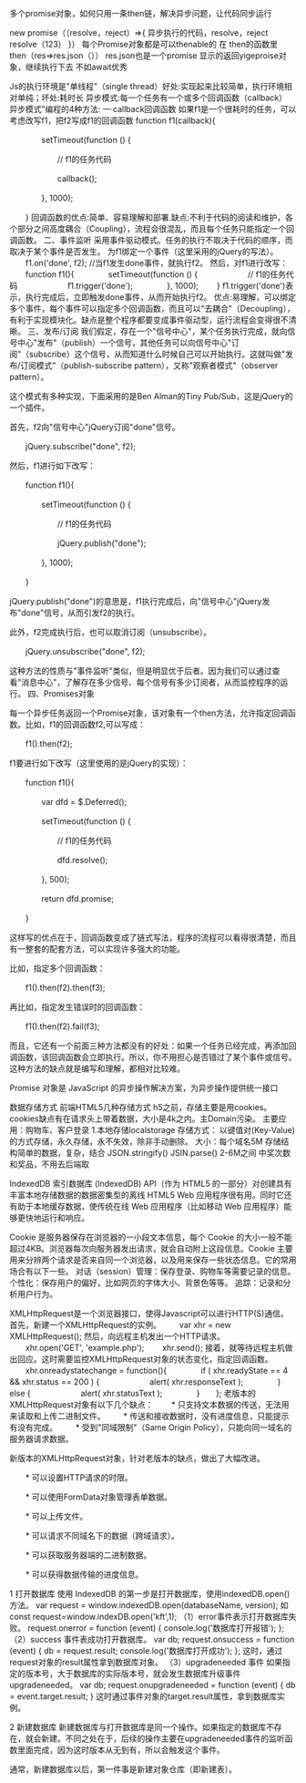 多个promise对象，如何只用一条then链，解决异步问题，让代码同步运行

new promise（（resolve，reject）=>{
    异步执行的代码，resolve，reject
    resolve（123）
}）
每个Promise对象都是可以thenable的
在 then的函数里
then（res=>res.json（））
res.json也是一个promise
显示的返回yigeproise对象，继续执行下去
不如await优秀



Js的执行环境是"单线程"（single thread）好处:实现起来比较简单，执行环境相对单纯；坏处:耗时长
异步模式:每一个任务有一个或多个回调函数（callback）
异步模式"编程的4种方法:
一·callback回调函数
如果f1是一个很耗时的任务，可以考虑改写f1，把f2写成f1的回调函数
function f1(callback){

　　　　setTimeout(function () {

　　　　　　// f1的任务代码

　　　　　　callback();

　　　　}, 1000);

　　}
回调函数的优点:简单、容易理解和部署.缺点:不利于代码的阅读和维护，各个部分之间高度耦合（Coupling），流程会很混乱，而且每个任务只能指定一个回调函数。
二、事件监听
采用事件驱动模式。任务的执行不取决于代码的顺序，而取决于某个事件是否发生。
为f1绑定一个事件（这里采用的jQuery的写法）。
　　f1.on('done', f2);  //当f1发生done事件，就执行f2。
然后，对f1进行改写：
　　function f1(){
　　　　setTimeout(function () {
　　　　　　// f1的任务代码
　　　　　　f1.trigger('done');
　　　　}, 1000);
　　}
f1.trigger('done')表示，执行完成后，立即触发done事件，从而开始执行f2。
优点:易理解，可以绑定多个事件，每个事件可以指定多个回调函数，而且可以"去耦合"（Decoupling），有利于实现模块化。缺点是整个程序都要变成事件驱动型，运行流程会变得很不清晰。
三、发布/订阅
我们假定，存在一个"信号中心"，某个任务执行完成，就向信号中心"发布"（publish）一个信号，其他任务可以向信号中心"订阅"（subscribe）这个信号，从而知道什么时候自己可以开始执行。这就叫做"发布/订阅模式"（publish-subscribe pattern），又称"观察者模式"（observer pattern）。

这个模式有多种实现，下面采用的是Ben Alman的Tiny Pub/Sub，这是jQuery的一个插件。

首先，f2向"信号中心"jQuery订阅"done"信号。

　　jQuery.subscribe("done", f2);

然后，f1进行如下改写：

　　function f1(){

　　　　setTimeout(function () {

　　　　　　// f1的任务代码

　　　　　　jQuery.publish("done");

　　　　}, 1000);

　　}

jQuery.publish("done")的意思是，f1执行完成后，向"信号中心"jQuery发布"done"信号，从而引发f2的执行。

此外，f2完成执行后，也可以取消订阅（unsubscribe）。

　　jQuery.unsubscribe("done", f2);

这种方法的性质与"事件监听"类似，但是明显优于后者。因为我们可以通过查看"消息中心"，了解存在多少信号、每个信号有多少订阅者，从而监控程序的运行。
四、Promises对象

每一个异步任务返回一个Promise对象，该对象有一个then方法，允许指定回调函数。比如，f1的回调函数f2,可以写成：

　　f1().then(f2);

f1要进行如下改写（这里使用的是jQuery的实现）：

　　function f1(){

　　　　var dfd = $.Deferred();

　　　　setTimeout(function () {

　　　　　　// f1的任务代码

　　　　　　dfd.resolve();

　　　　}, 500);

　　　　return dfd.promise;

　　}

这样写的优点在于，回调函数变成了链式写法，程序的流程可以看得很清楚，而且有一整套的配套方法，可以实现许多强大的功能。

比如，指定多个回调函数：

　　f1().then(f2).then(f3);

再比如，指定发生错误时的回调函数：

　　f1().then(f2).fail(f3);

而且，它还有一个前面三种方法都没有的好处：如果一个任务已经完成，再添加回调函数，该回调函数会立即执行。所以，你不用担心是否错过了某个事件或信号。这种方法的缺点就是编写和理解，都相对比较难。




Promise 对象是 JavaScript 的异步操作解决方案，为异步操作提供统一接口





数据存储方式
前端HTML5几种存储方式
h5之前，存储主要是用cookies。cookies缺点有在请求头上带着数据，大小是4k之内。主Domain污染。
主要应用：购物车、客户登录
1.本地存储localstorage
存储方式：
以键值对(Key-Value)的方式存储，永久存储，永不失效，除非手动删除。
大小：每个域名5M
存储结构简单的数据，复杂，结合 JSON.stringify()
JSIN.parse() 2-6M之间
中奖次数和奖品，不用去后端取


IndexedDB
索引数据库 (IndexedDB) API（作为 HTML5 的一部分）对创建具有丰富本地存储数据的数据密集型的离线 HTML5 Web 应用程序很有用。同时它还有助于本地缓存数据，使传统在线 Web 应用程序（比如移动 Web 应用程序）能够更快地运行和响应。



Cookie 是服务器保存在浏览器的一小段文本信息，每个 Cookie 的大小一般不能超过4KB。浏览器每次向服务器发出请求，就会自动附上这段信息。Cookie 主要用来分辨两个请求是否来自同一个浏览器，以及用来保存一些状态信息。它的常用场合有以下一些。
对话（session）管理：保存登录、购物车等需要记录的信息。
个性化：保存用户的偏好，比如网页的字体大小、背景色等等。
追踪：记录和分析用户行为。





XMLHttpRequest是一个浏览器接口，使得Javascript可以进行HTTP(S)通信。
首先，新建一个XMLHttpRequest的实例。
　　var xhr = new XMLHttpRequest();
然后，向远程主机发出一个HTTP请求。
　　xhr.open('GET', 'example.php');
　　xhr.send();
接着，就等待远程主机做出回应。这时需要监控XMLHttpRequest对象的状态变化，指定回调函数。
　　xhr.onreadystatechange = function(){
　　　　if ( xhr.readyState == 4 && xhr.status == 200 ) {
　　　　　　alert( xhr.responseText );
　　　　} else {
    　　　　　　alert( xhr.statusText );
　　　　}　　};
老版本的XMLHttpRequest对象有以下几个缺点：
　　* 只支持文本数据的传送，无法用来读取和上传二进制文件。
　　* 传送和接收数据时，没有进度信息，只能提示有没有完成。
　　* 受到"同域限制"（Same Origin Policy），只能向同一域名的服务器请求数据。

新版本的XMLHttpRequest对象，针对老版本的缺点，做出了大幅改进。

　　* 可以设置HTTP请求的时限。

　　* 可以使用FormData对象管理表单数据。

　　* 可以上传文件。

　　* 可以请求不同域名下的数据（跨域请求）。

　　* 可以获取服务器端的二进制数据。

　　* 可以获得数据传输的进度信息。








1 打开数据库
使用 IndexedDB 的第一步是打开数据库，使用indexedDB.open()方法。
var request = window.indexedDB.open(databaseName, version);
如 const request=window.indexDB.open('kft',1);
（1）error事件表示打开数据库失败。
request.onerror = function (event) {
  console.log('数据库打开报错');
};
（2）success 事件表成功打开数据库。
var db;
request.onsuccess = function (event) {
  db = request.result;
  console.log('数据库打开成功');
};
这时，通过request对象的result属性拿到数据库对象。
（3）upgradeneeded 事件
如果指定的版本号，大于数据库的实际版本号，就会发生数据库升级事件upgradeneeded。
var db;
request.onupgradeneeded = function (event) {
  db = event.target.result;
}
这时通过事件对象的target.result属性，拿到数据库实例。



2 新建数据库
新建数据库与打开数据库是同一个操作。如果指定的数据库不存在，就会新建。不同之处在于，后续的操作主要在upgradeneeded事件的监听函数里面完成，因为这时版本从无到有，所以会触发这个事件。

通常，新建数据库以后，第一件事是新建对象仓库（即新建表）。


